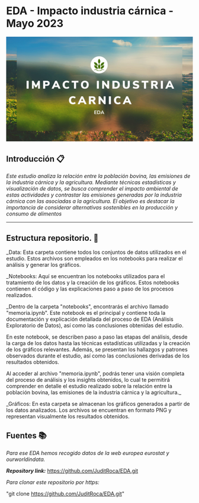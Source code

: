 # EDA - Impacto  industria cárnica - Mayo 2023
![EDA](Data/portada_EDA.jpg)

## Introducción 📋

_Este estudio analiza la relación entre la población bovina, las emisiones de la industria cárnica y la agricultura. Mediante técnicas estadísticas y visualización de datos, se busca comprender el impacto ambiental de estas actividades y contrastar las emisiones generadas por la industria cárnica con las asociadas a la agricultura. El objetivo es destacar la importancia de considerar alternativas sostenibles en la producción y consumo de alimentos_

----------
 ## Estructura repositorio. 📖 

 _Data: Esta carpeta contiene todos los conjuntos de datos utilizados en el estudio. Estos archivos son empleados en los notebooks para realizar el análisis y generar los gráficos.

_Notebooks: Aquí se encuentran los notebooks utilizados para el tratamiento de los datos y la creación de los gráficos. Estos notebooks contienen el código y las explicaciones paso a paso de los procesos realizados.

_Dentro de la carpeta "notebooks", encontrarás el archivo llamado "memoria.ipynb". Este notebook es el principal y contiene toda la documentación y explicación detallada del proceso de EDA (Análisis Exploratorio de Datos), así como las conclusiones obtenidas del estudio.

En este notebook, se describen paso a paso las etapas del análisis, desde la carga de los datos hasta las técnicas estadísticas utilizadas y la creación de los gráficos relevantes. Además, se presentan los hallazgos y patrones observados durante el estudio, así como las conclusiones derivadas de los resultados obtenidos.

Al acceder al archivo "memoria.ipynb", podrás tener una visión completa del proceso de análisis y los insights obtenidos, lo cual te permitirá comprender en detalle el estudio realizado sobre la relación entre la población bovina, las emisiones de la industria cárnica y la agricultura._

_Gráficos: En esta carpeta se almacenan los gráficos generados a partir de los datos analizados. Los archivos se encuentran en formato PNG y representan visualmente los resultados obtenidos.

## Fuentes 📚 
_Para ese EDA hemos recogido datos de la web europea eurostat y ourworldindata._

***Repository link:*** https://github.com/JuditRoca/EDA.git

*Para clonar este repositorio por https:*

"git clone https://github.com/JuditRoca/EDA.git"
